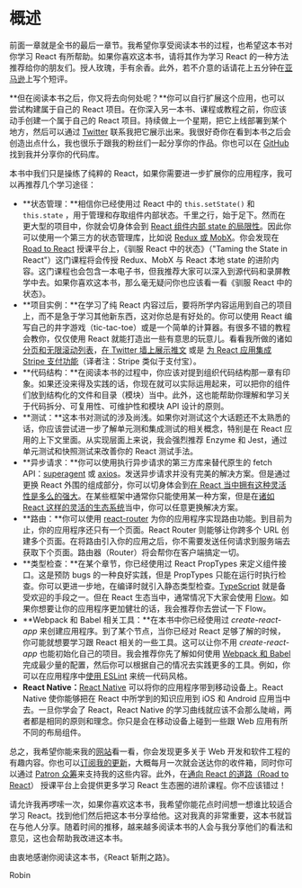 # 概述

前面一章就是全书的最后一章节。我希望你享受阅读本书的过程，也希望这本书对你学习 React 有所帮助。如果你喜欢这本书，请将其作为学习 React 的一种方法推荐给你的朋友们。授人玫瑰，手有余香。此外，若不介意的话请花上五分钟在[亚马逊](https://www.amazon.de/dp/B077HJFCQX)上写个短评。

**但在阅读本书之后，你又将去向何处呢？**你可以自行扩展这个应用，也可以尝试构建属于自己的 React 项目。在你深入另一本书、课程或教程之前，你应该动手创建一个属于自己的 React 项目。持续做上一个星期，把它上线部署到某个地方，然后可以通过 [Twitter](https://twitter.com/rwieruch) 联系我把它展示出来。我很好奇你在看到本书之后会创造出点什么，我也很乐于跟我的粉丝们一起分享你的作品。你也可以在 [GitHub](https://github.com/rwieruch) 找到我并分享你的代码库。

本书中我们只是操练了纯粹的 React，如果你需要进一步扩展你的应用程序，我可以再推荐几个学习途径：

* **状态管理：**相信你已经使用过 React 中的 `this.setState()` 和 `this.state` ，用于管理和存取组件内部状态。千里之行，始于足下。然而在更大型的项目中，你就会切身体会到 [React 组件内部 state 的局限性](https://www.robinwieruch.de/learn-react-before-using-redux/)。因此你可以使用一个第三方的状态管理库，比如说 [Redux 或 MobX](https://www.robinwieruch.de/redux-mobx-confusion/)。你会发现在 [Road to React](https://roadtoreact.com/) 授课平台上，《驯服 React 中的状态》（"Taming the State in React"）这门课程将会传授 Redux、MobX 与 React 本地 state 的进阶内容。这门课程也会包含一本电子书，但我推荐大家可以深入到源代码和录屏教学中去。如果你喜欢这本书，那么毫无疑问你也应该看一看《驯服 React 中的状态》。
* **项目实例：**在学习了纯 React 内容过后，要将所学内容运用到自己的项目上，而不是急于学习其他新东西，这对你总是有好处的。你可以使用 React 编写自己的井字游戏（tic-tac-toe）或是一个简单的计算器。有很多不错的教程会教你，仅仅使用 React 就能打造出一些有意思的玩意儿。看看我所做的诸如 [分页和无限滚动列表](https://www.robinwieruch.de/react-paginated-list/)，[在 Twitter 墙上展示推文](https://www.robinwieruch.de/react-svg-patterns/) 或是 [为 React 应用集成 Stripe 支付功能](https://www.robinwieruch.de/react-express-stripe-payment/)（译者注：Stripe 类似于支付宝）。
* **代码结构：**在阅读本书的过程中，你应该对提到组织代码结构那一章有印象。如果还没来得及实践的话，你现在就可以实际运用起来，可以把你的组件们放到结构化的文件和目录（模块）当中。此外，这也能帮助你理解和学习关于代码拆分、可复用性、可维护性和模块 API 设计的原则。
* **测试：**这本书对测试的涉及尚浅。如果你对测试这个大话题还不太熟悉的话，你应该尝试进一步了解单元测和集成测试的相关概念，特别是在 React 应用的上下文里面。从实现层面上来说，我会强烈推荐 Enzyme 和 Jest，通过单元测试和快照测试来改善你的 React 测试手法。
* **异步请求：**你可以使用执行异步请求的第三方库来替代原生的 fetch API：[superagent](https://github.com/visionmedia/superagent) 或 [axios](https://github.com/mzabriskie/axios)。发送异步请求并没有完美的解决方案。但是通过更换 React 外围的组成部分，你可以切身体会到[在 React 当中拥有这种灵活性是多么的强大](https://www.robinwieruch.de/reasons-why-i-moved-from-angular-to-react/)。在某些框架中通常你只能使用某一种方案，但是在[诸如 React 这样的灵活的生态系统](https://www.robinwieruch.de/essential-react-libraries-framework/)当中，你可以任意更换解决方案。
* **路由：**你可以使用 [react-router](https://github.com/ReactTraining/react-router) 为你的应用程序实现路由功能。到目前为止，你的应用程序还只有一个页面。React Router 则能够让你跨多个 URL 创建多个页面。在将路由引入你的应用之后，你不需要发送任何请求到服务端去获取下个页面。路由器（Router）将会帮你在客户端搞定一切。
* **类型检查：**在某个章节，你已经使用过 React PropTypes 来定义组件接口。这是预防 bugs 的一种良好实践，但是 PropTypes 只能在运行时执行检查。你可以更进一步地，在编译时就引入静态类型检查。[TypeScript](https://www.typescriptlang.org/) 就是备受欢迎的手段之一。但在 React 生态当中，通常情况下大家会使用 [Flow](https://flowtype.org/)。如果你想要让你的应用程序更加健壮的话，我会推荐你去尝试一下 Flow。
* **Webpack 和 Babel 相关工具：**在本书中你已经使用过 *create-react-app* 来创建应用程序。到了某个节点，当你已经对 React 足够了解的时候，你可能就想要学习跟 React 相关的一些工具。这可以让你不用 *create-react-app* 也能初始化自己的项目。我会推荐你先了解如何使用 [Webpack 和 Babel](https://www.robinwieruch.de/minimal-react-webpack-babel-setup/) 完成最少量的配置，然后你可以根据自己的情况去实践更多的工具。例如，你可以在应用程序中[使用 ESLint](https://www.robinwieruch.de/react-eslint-webpack-babel/) 来统一代码风格。
* **React Native：**[React Native](https://facebook.github.io/react-native/) 可以将你的应用程序带到移动设备上。React Native 使你能够把在 React 中所学到的知识应用到 iOS 和 Android 应用当中去。一旦你学会了 React，React Native 的学习曲线就应该不会那么陡峭，两者都是相同的原则和理念。你只是会在移动设备上碰到一些跟 Web 应用有所不同的布局组件。

总之，我希望你能来我的[网站](https://www.robinwieruch.de/)看一看，你会发现更多关于 Web 开发和软件工程的有趣内容。你也可以[订阅我的更新](https://www.getrevue.co/profile/rwieruch)，大概每月一次就会送达你的收件箱，同时你可以通过 [Patron 众筹](https://www.patreon.com/rwieruch)来支持我的这些内容。此外，在[通向 React 的道路（Road to React](https://roadtoreact.com/)） 授课平台上会提供更多学习 React 生态圈的进阶课程。你不应该错过！

请允许我再啰嗦一次，如果你喜欢这本书，我希望你能花点时间想一想谁比较适合学习 React。找到他们然后把这本书分享给他。这对我真的非常重要，这本书就旨在与他人分享。随着时间的推移，越来越多阅读本书的人会与我分享他们的看法和意见，这也会帮助我改进这本书。

由衷地感谢你阅读这本书，《React 斩荆之路》。

Robin
